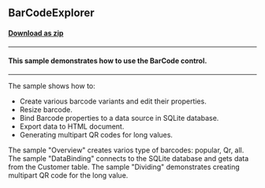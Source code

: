 ## BarCodeExplorer
#### [Download as zip](https://grapecity.github.io/DownGit/#/home?url=https://github.com/GrapeCity/ComponentOne-WinForms-Samples/tree/master/Core\BarCode\CS\BarCodeExplorer)
____
#### This sample demonstrates how to use the BarCode control.
____
The sample shows how to:

* Create various barcode variants and edit their properties.
* Resize barcode.
* Bind Barcode properties to a data source in SQLite database.
* Export data to HTML document.
* Generating multipart QR codes for long values.

The sample "Overview" creates varios type of barcodes: popular, Qr, all.
The sample "DataBinding" connects to the SQLite database and gets data from the Customer table.
The sample "Dividing" demonstrates creating multipart QR code for the long value.
